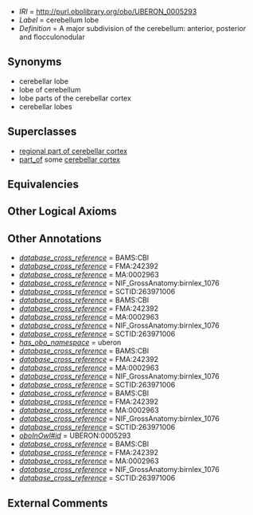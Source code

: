  * *IRI* = http://purl.obolibrary.org/obo/UBERON_0005293
 * *Label* = cerebellum lobe
 * *Definition* = A major subdivision of the cerebellum: anterior, posterior and flocculonodular

## Synonyms

 * cerebellar lobe
 * lobe of cerebellum
 * lobe parts of the cerebellar cortex
 * cerebellar lobes

## Superclasses

 * [regional part of cerebellar cortex](../../UBERON/49/UBERON_0002749.md)
 * [part_of](../../BFO/50/BFO_0000050.md) some [cerebellar cortex](../../UBERON/29/UBERON_0002129.md)

## Equivalencies


## Other Logical Axioms


## Other Annotations

 * *[database_cross_reference](../../ef/oboInOwl#hasDbXref.md)* = BAMS:CBl
 * *[database_cross_reference](../../ef/oboInOwl#hasDbXref.md)* = FMA:242392
 * *[database_cross_reference](../../ef/oboInOwl#hasDbXref.md)* = MA:0002963
 * *[database_cross_reference](../../ef/oboInOwl#hasDbXref.md)* = NIF_GrossAnatomy:birnlex_1076
 * *[database_cross_reference](../../ef/oboInOwl#hasDbXref.md)* = SCTID:263971006
 * *[database_cross_reference](../../ef/oboInOwl#hasDbXref.md)* = BAMS:CBl
 * *[database_cross_reference](../../ef/oboInOwl#hasDbXref.md)* = FMA:242392
 * *[database_cross_reference](../../ef/oboInOwl#hasDbXref.md)* = MA:0002963
 * *[database_cross_reference](../../ef/oboInOwl#hasDbXref.md)* = NIF_GrossAnatomy:birnlex_1076
 * *[database_cross_reference](../../ef/oboInOwl#hasDbXref.md)* = SCTID:263971006
 * *[has_obo_namespace](../../ce/oboInOwl#hasOBONamespace.md)* = uberon
 * *[database_cross_reference](../../ef/oboInOwl#hasDbXref.md)* = BAMS:CBl
 * *[database_cross_reference](../../ef/oboInOwl#hasDbXref.md)* = FMA:242392
 * *[database_cross_reference](../../ef/oboInOwl#hasDbXref.md)* = MA:0002963
 * *[database_cross_reference](../../ef/oboInOwl#hasDbXref.md)* = NIF_GrossAnatomy:birnlex_1076
 * *[database_cross_reference](../../ef/oboInOwl#hasDbXref.md)* = SCTID:263971006
 * *[database_cross_reference](../../ef/oboInOwl#hasDbXref.md)* = BAMS:CBl
 * *[database_cross_reference](../../ef/oboInOwl#hasDbXref.md)* = FMA:242392
 * *[database_cross_reference](../../ef/oboInOwl#hasDbXref.md)* = MA:0002963
 * *[database_cross_reference](../../ef/oboInOwl#hasDbXref.md)* = NIF_GrossAnatomy:birnlex_1076
 * *[database_cross_reference](../../ef/oboInOwl#hasDbXref.md)* = SCTID:263971006
 * *[oboInOwl#id](../../id/oboInOwl#id.md)* = UBERON:0005293
 * *[database_cross_reference](../../ef/oboInOwl#hasDbXref.md)* = BAMS:CBl
 * *[database_cross_reference](../../ef/oboInOwl#hasDbXref.md)* = FMA:242392
 * *[database_cross_reference](../../ef/oboInOwl#hasDbXref.md)* = MA:0002963
 * *[database_cross_reference](../../ef/oboInOwl#hasDbXref.md)* = NIF_GrossAnatomy:birnlex_1076
 * *[database_cross_reference](../../ef/oboInOwl#hasDbXref.md)* = SCTID:263971006

## External Comments


